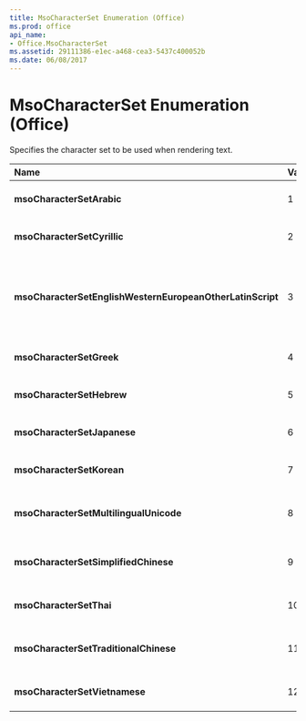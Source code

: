 ```yaml
---
title: MsoCharacterSet Enumeration (Office)
ms.prod: office
api_name:
- Office.MsoCharacterSet
ms.assetid: 29111386-e1ec-a468-cea3-5437c400052b
ms.date: 06/08/2017
---
```



# MsoCharacterSet Enumeration (Office)

Specifies the character set to be used when rendering text.



|**Name**|**Value**|**Description**|
|:-----|:-----|:-----|
|**msoCharacterSetArabic**|1|Arabic character set.|
|**msoCharacterSetCyrillic**|2|Cyrillic character set.|
|**msoCharacterSetEnglishWesternEuropeanOtherLatinScript**|3|English, Western European, and other Latin script character set.|
|**msoCharacterSetGreek**|4|Greek character set.|
|**msoCharacterSetHebrew**|5|Hebrew character set.|
|**msoCharacterSetJapanese**|6|Japanese character set.|
|**msoCharacterSetKorean**|7|Korean character set.|
|**msoCharacterSetMultilingualUnicode**|8|Multilingual Unicode character set.|
|**msoCharacterSetSimplifiedChinese**|9|Simplified Chinese character set.|
|**msoCharacterSetThai**|10|Thai character set.|
|**msoCharacterSetTraditionalChinese**|11|Traditional Chinese character set.|
|**msoCharacterSetVietnamese**|12|Vietnamese character set.|

